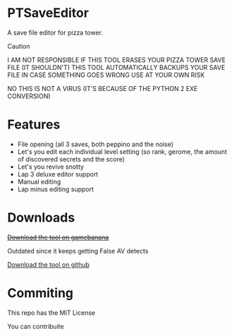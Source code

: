 # PTSaveEditor
A save file editor for pizza tower.
> [!CAUTION]
> I AM NOT RESPONSIBLE IF THIS TOOL ERASES YOUR PIZZA TOWER SAVE FILE (IT SHOULDN'T)
THIS TOOL AUTOMATICALLY BACKUPS YOUR SAVE FILE IN CASE SOMETHING GOES WRONG
USE AT YOUR OWN RISK
>
> NO THIS IS NOT A VIRUS (IT'S BECAUSE OF THE PYTHON 2 EXE CONVERSION)

# Features
- File opening (all 3 saves, both peppino and the noise)
- Let's you edit each individual level setting (so rank, gerome, the amount of discovered secrets and the score)
- Let's you revive snotty
- Lap 3 deluxe editor support
- Manual editing
- Lap minus editing support

# Downloads
~~[Download the tool on gamebanana](https://gamebanana.com/tools/19896)~~

Outdated since it keeps getting False AV detects

[Download the tool on github](https://github.com/Ricca665/PTSaveEditor/releases/tag/RELEASES)

# Commiting
This repo has the MIT License

You can contribuite